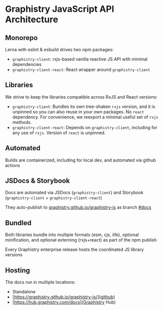 # Graphistry JavaScript API Architecture

## Monorepo

Lerna with eslint & esbuild drives two npm packages:

* `graphistry-client`: rxjs-based vanilla reactive JS API with minimal dependencies
* `graphistry-client-react`: React wrapper around `graphistry-client`

## Libraries

We strive to keep the libraries compatible across RxJS and React versions:

* `graphistry-client`: Bundles its own tree-shaken `rxjs` version, and it is unpinned so you can also reuse in your own packages. No `react` dependency. For convenience, we reexport a minimal useful set of `rxjs` methods.
* `graphistry-client-react`: Depends on `graphistry-client`, including for any use of `rxjs`. Version of `react` is unpinned.

## Automated

Builds are containerized, including for local dev, and automated via github actions

## JSDocs & Storybook

Docs are automated via JSDocs (`graphistry-client`) and Storybook (`graphistry-client` + `graphistry-client-react`)

They auto-publish to [graphistry.github.io/graphistry-js](https://graphistry.github.io/graphistry-js/) as branch [#docs](https://github.com/graphistry/graphistry-js/tree/docs)

## Bundled

Both libraries bundle into multiple formats (esm, cjs, iife), optional minification, and optional externing (rxjs+react) as part of the npm publish

Every Graphistry enterprise release hosts the coordinated JS library versions

## Hosting

The docs run in multiple locations:

* Standalone
* [https://graphistry.github.io/graphistry-js/](github)
* [https://hub.graphistry.com/docs](Graphistry Hub)
